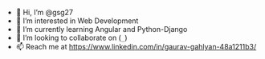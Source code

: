 - 👋 Hi, I’m @gsg27
- 👀 I’m interested in Web Development
- 🌱 I’m currently learning Angular and Python-Django
- 💞️ I’m looking to collaborate on (`_`)
- 📫 Reach me at https://www.linkedin.com/in/gaurav-gahlyan-48a1211b3/

<!---
gsg27/gsg27 is a ✨ special ✨ repository because its `README.md` (this file) appears on your GitHub profile.
You can click the Preview link to take a look at your changes.
--->
